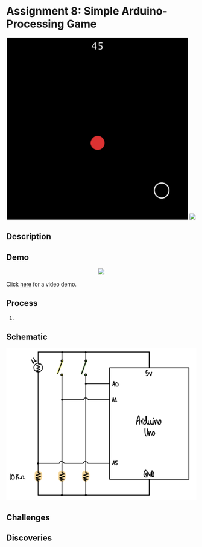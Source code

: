 # Assignment 8: Simple Arduino-Processing Game

<p align="center">
  <img src="gameScreenImage.png" width="480">
  <img src="gameBoardImage.png" width="480">
</p>

## Description

## Demo
<p align="center">
  <img src="gameDemo.gif" width="560">
</p>

Click [here]() for a video demo.

## Process
1. 

## Schematic
<p align="center">
  <img src="gameSchematic.jpg" width="620">
</p>

## Challenges

## Discoveries
